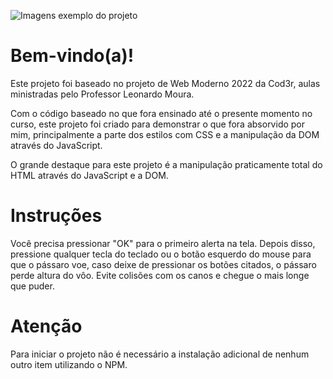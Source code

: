 ![Imagens exemplo do projeto](../flappyBird/imgs/flappy-bird1.PNG)

# Bem-vindo(a)!

Este projeto foi baseado no projeto de Web Moderno 2022 da Cod3r, aulas ministradas pelo Professor Leonardo Moura.

Com o código baseado no que fora ensinado até o presente momento no curso, este projeto foi criado para demonstrar o que fora absorvido por mim, principalmente a parte dos estilos com CSS e a manipulação da DOM através do JavaScript.

O grande destaque para este projeto é a manipulação praticamente total do HTML através do JavaScript e a DOM.

# Instruções

Você precisa pressionar "OK" para o primeiro alerta na tela. Depois disso, pressione qualquer tecla do teclado ou o botão esquerdo do mouse para que o pássaro voe, caso deixe de pressionar os botões citados, o pássaro perde altura do vôo. Evite colisões com os canos e chegue o mais longe que puder.

# Atenção

Para iniciar o projeto não é necessário a instalação adicional de nenhum outro item utilizando o NPM.